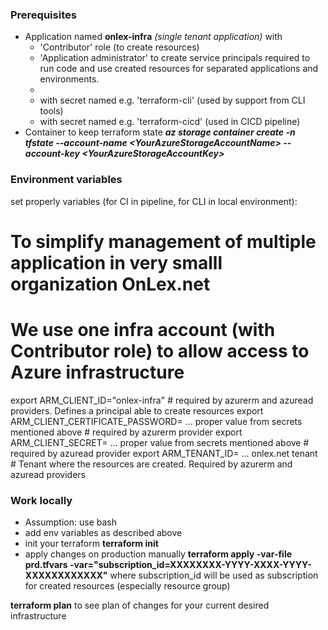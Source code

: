 ### Prerequisites
* Application named **onlex-infra** *(single tenant application)* with 
  - 'Contributor' role (to create resources) 
  - 'Application administrator' to create service principals required to run code and use created resources for separated applications and environments.
  - 
  * with secret named e.g. 'terraform-cli' (used by support from CLI tools)
  * with secret named e.g. 'terraform-cicd' (used in CICD pipeline)
* Container to keep terraform state ***az storage container create -n tfstate --account-name \<YourAzureStorageAccountName> --account-key \<YourAzureStorageAccountKey>***

### Environment variables
set properly variables (for CI in pipeline, for CLI in local environment):

# To simplify management of multiple application in very smalll organization OnLex.net
# We use one infra account (with Contributor role) to allow access to Azure infrastructure
export ARM_CLIENT_ID="onlex-infra" # required by azurerm and azuread providers. Defines a principal able to create resources
export ARM_CLIENT_CERTIFICATE_PASSWORD= ... proper value from secrets mentioned above # required by azurerm provider
export ARM_CLIENT_SECRET= ... proper value from secrets mentioned above # required by azuread provider
export ARM_TENANT_ID= ... onlex.net tenant # Tenant where the resources are created. Required by azurerm and azuread providers

### Work locally
* Assumption: use bash
* add env variables as described above
* init your terraform
    **terraform init**
* apply changes on production manually
    **terraform apply -var-file prd.tfvars -var="subscription_id=XXXXXXXX-YYYY-XXXX-YYYY-XXXXXXXXXXXX"**
    where subscription_id will be used as subscription for created resources (especially resource group)

**terraform plan** to see plan of changes for your current desired infrastructure